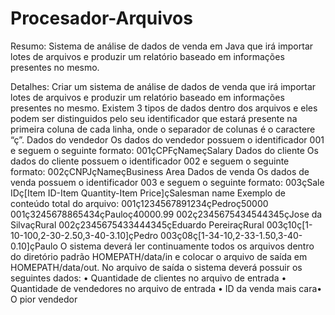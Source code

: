 # Procesador-Arquivos
Resumo:
Sistema de análise de dados de venda  em Java que irá importar lotes de arquivos e produzir um relatório baseado em informações presentes no mesmo.

Detalhes:
Criar um sistema de análise de dados de venda que irá importar lotes de arquivos e produzir
um relatório baseado em informações presentes no mesmo.
Existem 3 tipos de dados dentro dos arquivos e eles podem ser distinguidos pelo seu
identificador que estará presente na primeira coluna de cada linha, onde o separador de
colunas é o caractere “ç”.
Dados do vendedor
Os dados do vendedor possuem o identificador 001 e seguem o seguinte formato:
001çCPFçNameçSalary
Dados do cliente
Os dados do cliente possuem o identificador 002 e seguem o seguinte formato:
002çCNPJçNameçBusiness Area
Dados de venda
Os dados de venda possuem o identificador 003 e seguem o seguinte formato:
003çSale IDç[Item ID-Item Quantity-Item Price]çSalesman name
Exemplo de conteúdo total do arquivo:
001ç1234567891234çPedroç50000
001ç3245678865434çPauloç40000.99
002ç2345675434544345çJose da SilvaçRural
002ç2345675433444345çEduardo PereiraçRural
003ç10ç[1-10-100,2-30-2.50,3-40-3.10]çPedro
003ç08ç[1-34-10,2-33-1.50,3-40-0.10]çPaulo
O sistema deverá ler continuamente todos os arquivos dentro do diretório padrão
HOMEPATH/data/in e colocar o arquivo de saída em HOMEPATH/data/out.
No arquivo de saída o sistema deverá possuir os seguintes dados:
• Quantidade de clientes no arquivo de entrada
• Quantidade de vendedores no arquivo de entrada
• ID da venda mais cara•
O pior vendedor
